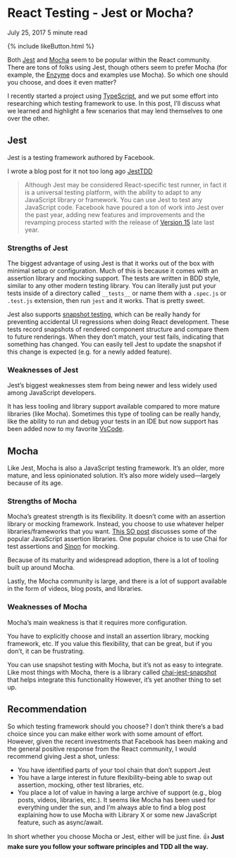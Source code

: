 # React Testing - Jest or Mocha? 

July 25, 2017 5 minute read

{% include likeButton.html %}

Both [Jest](https://facebook.github.io/jest) and [Mocha](https://mochajs.org) seem to be popular within the React community. There are tons of folks using Jest, though others seem to prefer Mocha (for example, the [Enzyme](http://airbnb.io/enzyme/) docs and examples use Mocha). So which one should you choose, and does it even matter?  

I recently started a project using [TypeScript](https://www.typescriptlang.org), and we put some effort into researching which testing framework to use. In this post, I’ll discuss what we learned and highlight a few scenarios that may lend themselves to one over the other.

## Jest

Jest is a testing framework authored by Facebook.

I wrote a blog post for it not too long ago [JestTDD](https://abhurtun.github.io/Blog/blogs/jestTDD.html)

> Although Jest may be considered React-specific test runner, in fact it is a universal testing platform, with the ability to adapt to any JavaScript library or framework. You can use Jest to test any JavaScript code. Facebook have poured a ton of work into Jest over the past year, adding new features and improvements and the revamping process started with the release of [Version 15](https://facebook.github.io/jest/blog/2016/09/01/jest-15.html) late last year.

### Strengths of Jest

The biggest advantage of using Jest is that it works out of the box with minimal setup or configuration. Much of this is because it comes with an assertion library and mocking support. The tests are written in BDD style, similar to any other modern testing library. You can literally just put your tests inside of a directory called `__tests__` or name them with a `.spec.js` or `.test.js` extension, then run `jest` and it works. That is pretty sweet.

Jest also supports [snapshot testing](https://facebook.github.io/jest/docs/snapshot-testing.html#content), which can be really handy for preventing accidental UI regressions when doing React development. These tests record snapshots of rendered component structure and compare them to future renderings. When they don’t match, your test fails, indicating that something has changed. You can easily tell Jest to update the snapshot if this change is expected (e.g. for a newly added feature).

### Weaknesses of Jest

Jest’s biggest weaknesses stem from being newer and less widely used among JavaScript developers.

It has less tooling and library support available compared to more mature libraries (like Mocha). Sometimes this type of tooling can be really handy, like the ability to run and debug your tests in an IDE but now support has been added now to my favorite [VsCode](https://code.visualstudio.com/).

## Mocha

Like Jest, Mocha is also a JavaScript testing framework. It’s an older, more mature, and less opinionated solution. It’s also more widely used—largely because of its age.

### Strengths of Mocha

Mocha’s greatest strength is its flexibility. It doesn’t come with an assertion library or mocking framework. Instead, you choose to use whatever helper libraries/frameworks that you want. [This SO post](http://stackoverflow.com/questions/10472152/standalone-assertion-libraries) discusses some of the popular JavaScript assertion libraries. One popular choice is to use Chai for test assertions and [Sinon](http://sinonjs.org/) for mocking.

Because of its maturity and widespread adoption, there is a lot of tooling built up around Mocha.

Lastly, the Mocha community is large, and there is a lot of support available in the form of videos, blog posts, and libraries.

### Weaknesses of Mocha

Mocha’s main weakness is that it requires more configuration.

You have to explicitly choose and install an assertion library, mocking framework, etc. If you value this flexibility, that can be great, but if you don’t, it can be frustrating.

You can use snapshot testing with Mocha, but it’s not as easy to integrate. Like most things with Mocha, there is a library called [chai-jest-snapshot](https://github.com/suchipi/chai-jest-snapshot) that helps integrate this functionality However, it’s yet another thing to set up.

## Recommendation

So which testing framework should you choose? I don’t think there’s a bad choice since you can make either work with some amount of effort. However, given the recent investments that Facebook has been making and the general positive response from the React community, I would recommend giving Jest a shot, unless:

*   You have identified parts of your tool chain that don’t support Jest
*   You have a large interest in future flexibility–being able to swap out assertion, mocking, other test libraries, etc.
*   You place a lot of value in having a large archive of support (e.g., blog posts, videos, libraries, etc.). It seems like Mocha has been used for everything under the sun, and I’m always able to find a blog post explaining how to use Mocha with Library X or some new JavaScript feature, such as async/await.

In short whether you choose Mocha or Jest, either will be just fine. :+1:
**Just make sure you follow your software principles and TDD all the way.**